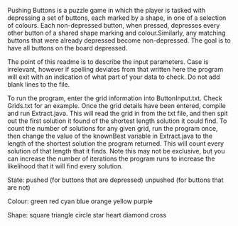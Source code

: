 Pushing Buttons is a puzzle game in which the player is tasked with depressing a set of buttons, each marked by a shape,
in one of a selection of colours. Each non-depressed button, when pressed, depresses every other button of a shared shape
marking and colour.Similarly, any matching buttons that were already depressed become non-depressed. The goal is to have
all buttons on the board depressed.

The point of this readme is to describe the input parameters. Case is irrelevant, however if spelling deviates from that
written here the program will exit with an indication of what part of your data to check. Do not add blank lines to the
file.

To run the program, enter the grid information into ButtonInput.txt. Check Grids.txt for an example. Once the grid details
have been entered, compile and run Extract.java. This will read the grid in from the txt file, and then spit out the
first solution it found of the shortest length solution it could find. To count the number of solutions for any given
grid, run the program once, then change the value of the knownBest variable in Extract.java to the length of the
shortest solution the program returned. This will count every solution of that length that it finds. Note this may not
be exclusive, but you can increase the number of iterations the program runs to increase the likelihood that it will
find every solution.

State:  pushed (for buttons that are depressed)
        unpushed (for buttons that are not)

Colour: green
        red
        cyan
        blue
        orange
        yellow
        purple

Shape:  square
        triangle
        circle
        star
        heart
        diamond
        cross
